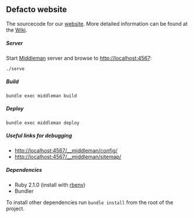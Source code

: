 ## Defacto website

The sourcecode for our [website](http://www.defacto.nl). More detailed information can be found at the [Wiki](https://github.com/DefactoSoftware/website/wiki).

##### Server

Start [Middleman](https://middlemanapp.com) server and browse to [http://localhost:4567](http://localhost:4567):


```
./serve
```

##### Build

```
bundle exec middleman build
```

##### Deploy

```
bundle exec middleman deploy
```

##### Useful links for debugging

- [http://localhost:4567/__middleman/config/](http://localhost:4567/__middleman/config/)
- [http://localhost:4567/__middleman/sitemap/](http://localhost:4567/__middleman/sitemap/)

##### Dependencies

- Ruby 2.1.0 (install with [rbenv](https://github.com/sstephenson/rbenv))
- Bundler

To install other dependencies run `bundle install` from the root of the project.
